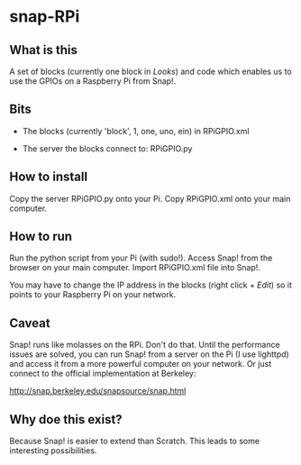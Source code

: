 snap-RPi
========

## What is this

A set of blocks (currently one block in _Looks_) and code which enables us to use the GPIOs on a Raspberry Pi from Snap!.

## Bits

- The blocks (currently 'block', 1, one, uno, ein) in RPiGPIO.xml

- The server the blocks connect to: RPiGPIO.py 

## How to install

Copy the server RPiGPIO.py onto your Pi. Copy RPiGPIO.xml onto your main computer.

## How to run

Run the python script from your Pi (with sudo!). Access Snap! from the browser on your main computer. Import RPiGPIO.xml file into Snap!.

You may have to change the IP address in the blocks (right click + _Edit_) so it points to your Raspberry Pi on your network.

## Caveat

Snap! runs like molasses on the RPi. Don't do that. Until the performance issues are solved, you can run Snap! from a server on the Pi (I use lighttpd) and access it from a more powerful computer on your network. Or just connect to the official implementation at Berkeley:

http://snap.berkeley.edu/snapsource/snap.html

## Why doe this exist?

Because Snap! is easier to extend than Scratch. This leads to some interesting possibilities.
